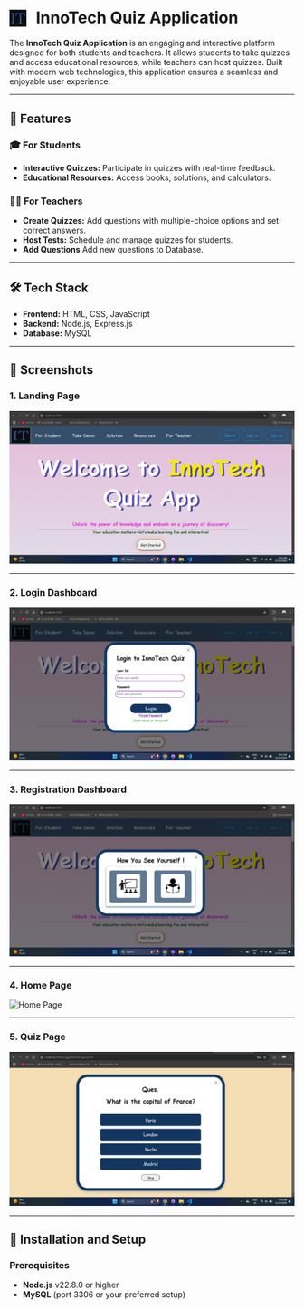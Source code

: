 
<h1>
  <img src="https://github.com/balramshukla003/Quiz_App-InnoTech/blob/main/Screenshots/Logo.png?raw=true" alt="InnoTech Logo" width="30" height="30" style="vertical-align: middle; horizontal-align:middle; margin-right: 10px;">
  <span style="vertical-align: middle;">InnoTech Quiz Application</span>
</h1>


The **InnoTech Quiz Application** is an engaging and interactive platform designed for both students and teachers. It allows students to take quizzes and access educational resources, while teachers can host quizzes. Built with modern web technologies, this application ensures a seamless and enjoyable user experience.

---

## 🚀 **Features**

### 🎓 **For Students**
- **Interactive Quizzes:** Participate in quizzes with real-time feedback.
- **Educational Resources:** Access books, solutions, and calculators.

### 🧑‍🏫 **For Teachers**
- **Create Quizzes:** Add questions with multiple-choice options and set correct answers.
- **Host Tests:** Schedule and manage quizzes for students.
- **Add Questions** Add new questions to Database.

---

## 🛠️ **Tech Stack**
- **Frontend:** HTML, CSS, JavaScript
- **Backend:** Node.js, Express.js
- **Database:** MySQL

---

## 📸 **Screenshots**

### **1. Landing Page**
![Landing Page](https://github.com/balramshukla003/Quiz_App-InnoTech/blob/main/Screenshots/landing.png?raw=true)

---

### **2. Login Dashboard**
![Login Dashboard](https://github.com/balramshukla003/Quiz_App-InnoTech/blob/main/Screenshots/login.png?raw=true)

---

### **3. Registration Dashboard**
![Registration Dashboard](https://github.com/balramshukla003/Quiz_App-InnoTech/blob/main/Screenshots/registeration.png?raw=true)

---

### **4. Home Page**
![Home Page](https://github.com/balramshukla003/Quiz_App-InnoTech/blob/main/Screenshots/home.png?raw=true)

---

### **5. Quiz Page**
![Quiz Page](https://github.com/balramshukla003/Quiz_App-InnoTech/blob/main/Screenshots/quiz%20page.png?raw=true)

---

## 🔗 **Installation and Setup**

### Prerequisites
- **Node.js** v22.8.0 or higher
- **MySQL** (port 3306 or your preferred setup)

